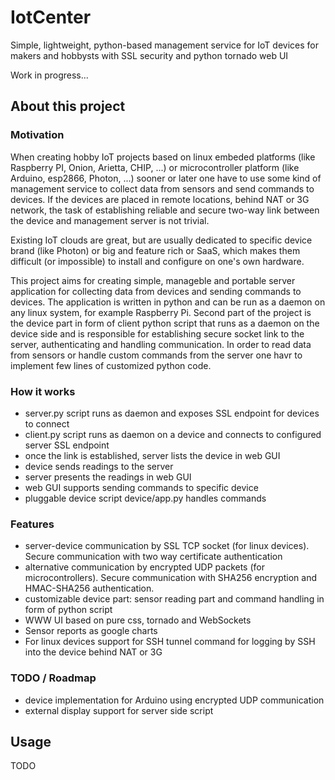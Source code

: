 # IotCenter

Simple, lightweight, python-based management service for IoT devices for makers and hobbysts with SSL security and python tornado web UI

Work in progress...

## About this project

### Motivation

When creating hobby IoT projects based on linux embeded platforms (like Raspberry PI, Onion, Arietta, CHIP, ...) or microcontroller platform (like Arduino, esp2866, Photon, ...) sooner or later one have to use some kind of management service to collect data from sensors and send commands to devices. If the devices are placed in remote locations, behind NAT or 3G network, the task of establishing reliable and secure two-way link between the device and management server is not trivial. 

Existing IoT clouds are great, but are usually dedicated to specific device brand (like Photon) or big and feature rich or SaaS, which makes them difficult (or impossible) to install and configure on one's own hardware.

This project aims for creating simple, manageble and portable server application for collecting data from devices and sending commands to devices. The application is written in python and can be run as a daemon on any linux system, for example Raspberry Pi. Second part of the project is the device part in form of client python script that runs as a daemon on the device side and is responsible for establishing secure socket link to the server, authenticating and handling communication. In order to read data from sensors or handle custom commands from the server one havr to implement few lines of customized python code.


### How it works
 - server.py script runs as daemon and exposes SSL endpoint for devices to connect
 - client.py script runs as daemon on a device and connects to configured server SSL endpoint
 - once the link is established, server lists the device in web GUI
 - device sends readings to the server
 - server presents the readings in web GUI
 - web GUI supports sending commands to specific device
 - pluggable device script device/app.py handles commands
 
### Features
 - server-device communication by SSL TCP socket (for linux devices). Secure communication with two way certificate authentication
 - alternative communication by encrypted UDP packets (for microcontrollers). Secure communication with SHA256 encryption and HMAC-SHA256 authentication.
 - customizable device part: sensor reading part and command handling in form of python script
 - WWW UI based on pure css, tornado and WebSockets
 - Sensor reports as google charts
 - For linux devices support for SSH tunnel command for logging by SSH into the device behind NAT or 3G

### TODO / Roadmap
 - device implementation for Arduino using encrypted UDP communication
 - external display support for server side script

## Usage
 
 TODO
